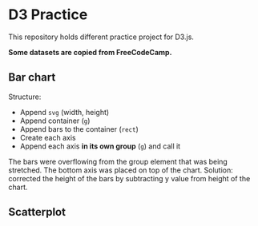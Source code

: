 # D3 Practice

This repository holds different practice project for D3.js.

**Some datasets are copied from FreeCodeCamp.**

## Bar chart

Structure:
- Append `svg` (width, height)
- Append container (`g`)
- Append bars to the container (`rect`)
- Create each axis
- Append each axis **in its own group** (`g`) and call it

The bars were overflowing from the group element that was being stretched. The bottom axis was placed on top of the chart.
Solution: corrected the height of the bars by subtracting y value from height of the chart.

## Scatterplot
